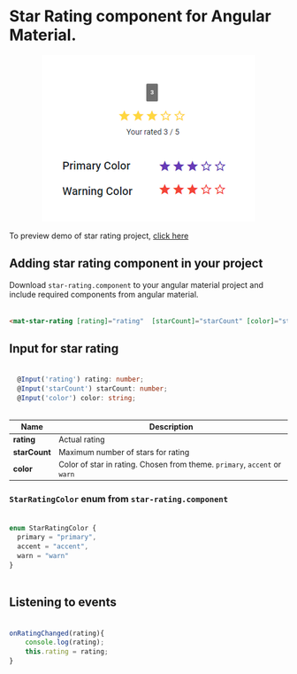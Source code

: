# Star Rating component for Angular Material.
<p align="center">
    <img  alt="Star Rating" src="img/starRating.png" class="img-responsive">
</p>

To preview demo of star rating project, [click here](https://stackblitz.com/edit/angular-material-star-rating?embed=1&file=index.html&hideExplorer=1&hideNavigation=1&view=preview)

## Adding star rating component in your project
Download `star-rating.component` to your angular material project and include required components from angular material.

```html

<mat-star-rating [rating]="rating"  [starCount]="starCount" [color]="starColor" (ratingUpdated)="onRatingChanged($event)"></mat-star-rating>

```
## Input for star rating

```typescript

  @Input('rating') rating: number;
  @Input('starCount') starCount: number;
  @Input('color') color: string;
  
```  

Name | Description
--- | --- 
**rating** | Actual rating 
**starCount** | Maximum number of stars for rating 
**color** | Color of star in rating. Chosen from theme. `primary`, `accent` or `warn` 

### `StarRatingColor` enum from `star-rating.component`
```typescript

enum StarRatingColor {
  primary = "primary",
  accent = "accent",
  warn = "warn"
}
  
```

## Listening to events
```typescript

onRatingChanged(rating){
	console.log(rating);
	this.rating = rating;
}
  
```
